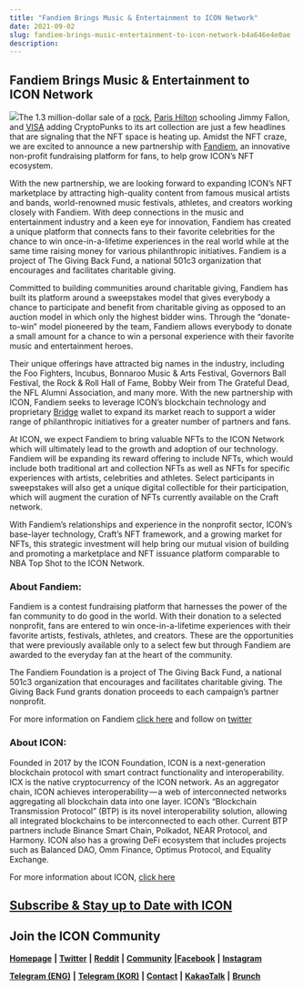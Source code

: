 ```yaml
---
title: "Fandiem Brings Music & Entertainment to ICON Network"
date: 2021-09-02
slug: fandiem-brings-music-entertainment-to-icon-network-b4a646e4e0ae
description:
---
```


## Fandiem Brings Music & Entertainment to ICON Network

![](https://cdn-images-1.medium.com/max/800/1*-ElVdGRwiz6DX3LYYsxASg.jpeg)The 1.3 million-dollar sale of a [rock](https://www.cnbc.com/video/2021/08/24/etherrock-nft-sells-for-1-point-3-million-sale-prices-jump-in-week.html), [Paris Hilton](https://www.youtube.com/watch?v=oiN1_6pb_eE) schooling Jimmy Fallon, and [VISA](https://hypebeast.com/2021/8/visa-enters-nfts-cryptopunk-7610-acquisition-interview) adding CryptoPunks to its art collection are just a few headlines that are signaling that the NFT space is heating up. Amidst the NFT craze, we are excited to announce a new partnership with [Fandiem](http://winwith.fandiem.com/press-release-icon), an innovative non-profit fundraising platform for fans, to help grow ICON’s NFT ecosystem.

With the new partnership, we are looking forward to expanding ICON’s NFT marketplace by attracting high-quality content from famous musical artists and bands, world-renowned music festivals, athletes, and creators working closely with Fandiem. With deep connections in the music and entertainment industry and a keen eye for innovation, Fandiem has created a unique platform that connects fans to their favorite celebrities for the chance to win once-in-a-lifetime experiences in the real world while at the same time raising money for various philanthropic initiatives. Fandiem is a project of The Giving Back Fund, a national 501c3 organization that encourages and facilitates charitable giving.

Committed to building communities around charitable giving, Fandiem has built its platform around a sweepstakes model that gives everybody a chance to participate and benefit from charitable giving as opposed to an auction model in which only the highest bidder wins. Through the “donate-to-win” model pioneered by the team, Fandiem allows everybody to donate a small amount for a chance to win a personal experience with their favorite music and entertainment heroes.

Their unique offerings have attracted big names in the industry, including the Foo Fighters, Incubus, Bonnaroo Music & Arts Festival, Governors Ball Festival, the Rock & Roll Hall of Fame, Bobby Weir from The Grateful Dead, the NFL Alumni Association, and many more. With the new partnership with ICON, Fandiem seeks to leverage ICON’s blockchain technology and proprietary [Bridge](https://bridgepay.money/) wallet to expand its market reach to support a wider range of philanthropic initiatives for a greater number of partners and fans.

At ICON, we expect Fandiem to bring valuable NFTs to the ICON Network which will ultimately lead to the growth and adoption of our technology. Fandiem will be expanding its reward offering to include NFTs, which would include both traditional art and collection NFTs as well as NFTs for specific experiences with artists, celebrities and athletes. Select participants in sweepstakes will also get a unique digital collectible for their participation, which will augment the curation of NFTs currently available on the Craft network.

With Fandiem’s relationships and experience in the nonprofit sector, ICON’s base-layer technology, Craft’s NFT framework, and a growing market for NFTs, this strategic investment will help bring our mutual vision of building and promoting a marketplace and NFT issuance platform comparable to NBA Top Shot to the ICON Network.

### **About Fandiem:**

Fandiem is a contest fundraising platform that harnesses the power of the fan community to do good in the world. With their donation to a selected nonprofit, fans are entered to win once-in-a-lifetime experiences with their favorite artists, festivals, athletes, and creators. These are the opportunities that were previously available only to a select few but through Fandiem are awarded to the everyday fan at the heart of the community.

The Fandiem Foundation is a project of The Giving Back Fund, a national 501c3 organization that encourages and facilitates charitable giving. The Giving Back Fund grants donation proceeds to each campaign’s partner nonprofit.

For more information on Fandiem [click here](http://www.fandiem.com) and follow on [twitter](https://twitter.com/winwithfandiem)

### **About ICON:**

Founded in 2017 by the ICON Foundation, ICON is a next-generation blockchain protocol with smart contract functionality and interoperability. ICX is the native cryptocurrency of the ICON network. As an aggregator chain, ICON achieves interoperability — a web of interconnected networks aggregating all blockchain data into one layer. ICON’s “Blockchain Transmission Protocol” (BTP) is its novel interoperability solution, allowing all integrated blockchains to be interconnected to each other. Current BTP partners include Binance Smart Chain, Polkadot, NEAR Protocol, and Harmony. ICON also has a growing DeFi ecosystem that includes projects such as Balanced DAO, Omm Finance, Optimus Protocol, and Equality Exchange.

For more information about ICON, [click here](https://iconrepublic.org/)

## [Subscribe & Stay up to Date with ICON](http://eepurl.com/c1P6aD)

## Join the ICON Community

[**Homepage**](https://iconrepublic.org/) **|** [**Twitter**](https://twitter.com/helloiconworld) **|** [**Reddit**](https://www.reddit.com/r/helloicon/) **|** [**Community**](https://forum.icon.community/) **|**[**Facebook**](https://www.facebook.com/helloicon/) **|** [**Instagram**](https://www.instagram.com/helloiconworld/)

[**Telegram (ENG)**](https://t.me/hello_iconworld) **|** [**Telegram (KOR)**](https://t.me/iconkorea) **|** [**Contact**](mailto:hello@icon.foundation) **|** [**KakaoTalk**](https://open.kakao.com/o/gMAFhdS) **|** [**Brunch**](https://brunch.co.kr/@helloiconworld)

